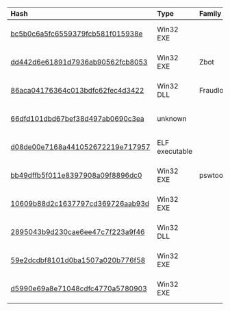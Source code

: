 |Hash|Type|Family|First_Seen|Name|
|:--|:--|:--|:--|:--|
|[bc5b0c6a5fc6559379fcb581f015938e](https://www.virustotal.com/gui/file/bc5b0c6a5fc6559379fcb581f015938e)|Win32 EXE||2018-09-06 12:48:12|SSMSPwd40.exe|
|[dd442d6e61891d7936ab90562fcb8053](https://www.virustotal.com/gui/file/dd442d6e61891d7936ab90562fcb8053)|Win32 EXE|Zbot|2018-08-26 07:16:26|katz.exe|
|[86aca04176364c013bdfc62fec4d3422](https://www.virustotal.com/gui/file/86aca04176364c013bdfc62fec4d3422)|Win32 DLL|Fraudload|2018-08-22 12:35:40| |
|[66dfd101dbd67bef38d497ab0690c3ea](https://www.virustotal.com/gui/file/66dfd101dbd67bef38d497ab0690c3ea)|unknown||2018-08-07 07:15:35| |
|[d08de00e7168a441052672219e717957](https://www.virustotal.com/gui/file/d08de00e7168a441052672219e717957)|ELF executable||2018-07-27 07:30:48|/media/ahmed/0f0b5179-b625-471d-a08b-8cc99742b63c/IoTmalware/Malware/IoTFiltered/d08de00e7168a441052672219e717957|
|[bb49dffb5f011e8397908a09f8896dc0](https://www.virustotal.com/gui/file/bb49dffb5f011e8397908a09f8896dc0)|Win32 EXE|pswtool|2018-07-20 02:51:52|WebBrowserPassView|
|[10609b88d2c1637797cd369726aab93d](https://www.virustotal.com/gui/file/10609b88d2c1637797cd369726aab93d)|Win32 EXE||2018-07-19 22:41:58|w.exe|
|[2895043b9d230cae6ee47c7f223a9f46](https://www.virustotal.com/gui/file/2895043b9d230cae6ee47c7f223a9f46)|Win32 DLL||2018-07-19 03:49:09|rcview40u.dll|
|[59e2dcdbf8101d0ba1507a020b776f58](https://www.virustotal.com/gui/file/59e2dcdbf8101d0ba1507a020b776f58)|Win32 EXE||2018-06-20 10:30:59|SharpHound.exe|
|[d5990e69a8e71048cdfc4770a5780903](https://www.virustotal.com/gui/file/d5990e69a8e71048cdfc4770a5780903)|Win32 EXE||2018-06-06 02:32:41|sethc.exe|
